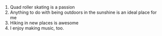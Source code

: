 1. Quad roller skating is a passion
2. Anything to do with being outdoors in the sunshine is an ideal place for me
3. Hiking in new places is awesome
4. I enjoy making music, too.
